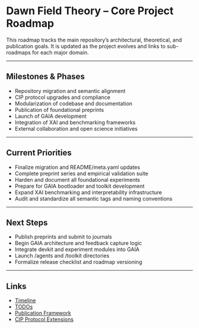 # Dawn Field Theory – Core Project Roadmap

This roadmap tracks the main repository’s architectural, theoretical, and publication goals. It is updated as the project evolves and links to sub-roadmaps for each major domain.

---

## Milestones & Phases
- Repository migration and semantic alignment
- CIP protocol upgrades and compliance
- Modularization of codebase and documentation
- Publication of foundational preprints
- Launch of GAIA development
- Integration of XAI and benchmarking frameworks
- External collaboration and open science initiatives

---

## Current Priorities
- Finalize migration and README/meta.yaml updates
- Complete preprint series and empirical validation suite
- Harden and document all foundational experiments
- Prepare for GAIA bootloader and toolkit development
- Expand XAI benchmarking and interpretability infrastructure
- Audit and standardize all semantic tags and naming conventions

---

## Next Steps
- Publish preprints and submit to journals
- Begin GAIA architecture and feedback capture logic
- Integrate devkit and experiment modules into GAIA
- Launch /agents and /toolkit directories
- Formalize release checklist and roadmap versioning

---

## Links
- [Timeline](../timeline.md)
- [TODOs](../todo/todolist.md)
- [Publication Framework](../todo/left_for_first_release/AIXPreprint_skeleton.md)
- [CIP Protocol Extensions](../todo/cip_domain_upgrade.md)
